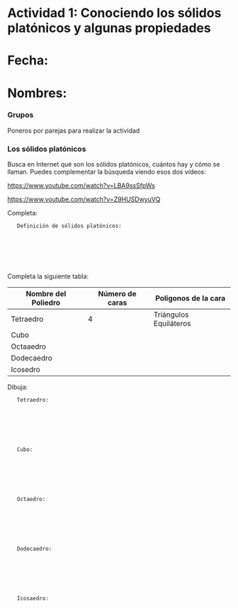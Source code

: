 
# Actividad 1: Conociendo los sólidos platónicos y algunas propiedades

# Fecha:
# Nombres:


### Grupos
Poneros por parejas para realizar la actividad

### Los sólidos platónicos

Busca en Internet qué son los sólidos platónicos, cuántos hay y cómo se llaman. Puedes complementar la búsqueda viendo esos dos vídeos:

   https://www.youtube.com/watch?v=LBA9ssSfpWs

   https://www.youtube.com/watch?v=Z9HUSDwyuVQ

Completa:

```
   Definición de sólidos platónicos:







```


Completa la siguiente tabla:


 Nombre del Poliedro | Número de caras | Polígonos de la cara 
-------------------- | ----------------| -------------------- 
 Tetraedro | 4 | Triángulos Equiláteros 
 Cubo | | 
 Octaaedro | | 
 Dodecaedro | | 
 Icosedro | | 
 
 Dibuja:
```
   Tetraedro:







```

```
   Cubo:







```
```
   Octaedro:







```
```
   Dodecaedro:







```
```
   Icosaedro:







```
